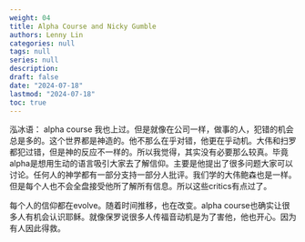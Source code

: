 ```yaml
---
weight: 04
title: Alpha Course and Nicky Gumble
authors: Lenny Lin
categories: null
tags: null
series: null
description: 
draft: false
date: "2024-07-18"
lastmod: "2024-07-18"
toc: true
---
```


<!--more-->

泓冰语：
<quote>alpha course 我也上过。但是就像在公司一样，做事的人，犯错的机会总是多的。这个世界都是神造的。他不那么在乎对错，他更在乎动机。大伟和扫罗都犯过错，但是神的反应不一样的。所以我觉得，其实没有必要那么较真。毕竟alpha是想用生动的语言吸引大家去了解信仰。主要是他提出了很多问题大家可以讨论。任何人的神学都有一部分支持一部分人批评。我们学的大伟鲍森也是一样。但是每个人也不会全盘接受他所了解所有信息。所以这些critics有点过了。</quote>

<quote>每个人的信仰都在evolve。随着时间推移，也在改变。alpha course也确实让很多人有机会认识耶稣。就像保罗说很多人传福音动机是为了害他，他也开心。因为有人因此得救。</quote>